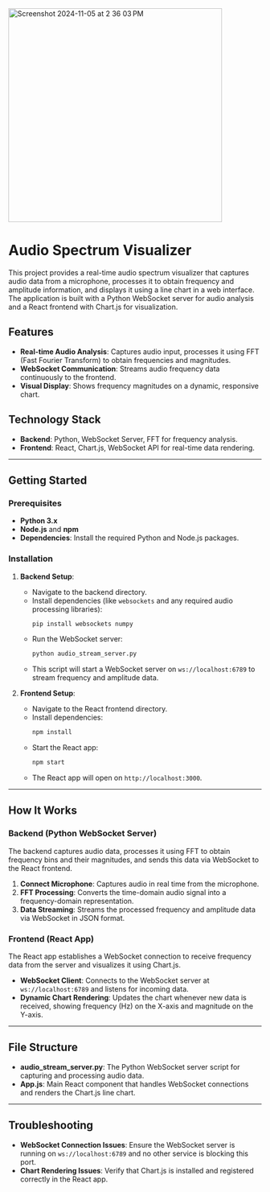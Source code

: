 

<img width="425" alt="Screenshot 2024-11-05 at 2 36 03 PM" src="https://github.com/user-attachments/assets/426d20d7-ffd8-47ba-a72e-116209222148">




# Audio Spectrum Visualizer

This project provides a real-time audio spectrum visualizer that captures audio data from a microphone, processes it to obtain frequency and amplitude information, and displays it using a line chart in a web interface. The application is built with a Python WebSocket server for audio analysis and a React frontend with Chart.js for visualization.

## Features

- **Real-time Audio Analysis**: Captures audio input, processes it using FFT (Fast Fourier Transform) to obtain frequencies and magnitudes.
- **WebSocket Communication**: Streams audio frequency data continuously to the frontend.
- **Visual Display**: Shows frequency magnitudes on a dynamic, responsive chart.

## Technology Stack

- **Backend**: Python, WebSocket Server, FFT for frequency analysis.
- **Frontend**: React, Chart.js, WebSocket API for real-time data rendering.

---

## Getting Started

### Prerequisites

- **Python 3.x**
- **Node.js** and **npm**
- **Dependencies**: Install the required Python and Node.js packages.

### Installation

1. **Backend Setup**:
   - Navigate to the backend directory.
   - Install dependencies (like `websockets` and any required audio processing libraries):
     ```bash
     pip install websockets numpy
     ```
   - Run the WebSocket server:
     ```bash
     python audio_stream_server.py
     ```
   - This script will start a WebSocket server on `ws://localhost:6789` to stream frequency and amplitude data.

2. **Frontend Setup**:
   - Navigate to the React frontend directory.
   - Install dependencies:
     ```bash
     npm install
     ```
   - Start the React app:
     ```bash
     npm start
     ```
   - The React app will open on `http://localhost:3000`.

---

## How It Works

### Backend (Python WebSocket Server)

The backend captures audio data, processes it using FFT to obtain frequency bins and their magnitudes, and sends this data via WebSocket to the React frontend. 

1. **Connect Microphone**: Captures audio in real time from the microphone.
2. **FFT Processing**: Converts the time-domain audio signal into a frequency-domain representation.
3. **Data Streaming**: Streams the processed frequency and amplitude data via WebSocket in JSON format.

### Frontend (React App)

The React app establishes a WebSocket connection to receive frequency data from the server and visualizes it using Chart.js.

- **WebSocket Client**: Connects to the WebSocket server at `ws://localhost:6789` and listens for incoming data.
- **Dynamic Chart Rendering**: Updates the chart whenever new data is received, showing frequency (Hz) on the X-axis and magnitude on the Y-axis.

---

## File Structure

- **audio_stream_server.py**: The Python WebSocket server script for capturing and processing audio data.
- **App.js**: Main React component that handles WebSocket connections and renders the Chart.js line chart.

---

## Troubleshooting

- **WebSocket Connection Issues**: Ensure the WebSocket server is running on `ws://localhost:6789` and no other service is blocking this port.
- **Chart Rendering Issues**: Verify that Chart.js is installed and registered correctly in the React app.


